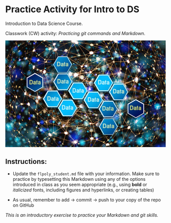 # Practice Activity for Intro to DS
Introduction to Data Science Course. 

Classwork (CW) activity: _Practicing git commands and Markdown._

![](dataNetwork.jpg)


## Instructions: 

- Update the `flpoly_student.md` file with your information. Make sure to practice by typesetting this Markdown using any of the options introduced in class as you seem appropriate (e.g., using **bold** or _italicized_ fonts, including figures and hyperlinks, or creating tables)

- As usual, remember to add -> commit -> push to your copy of the repo on GitHub

_This is an introductory exercise to practice your Markdown and git skills._
